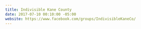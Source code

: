 ```yaml
---
title: Indivisible Kane County
date: 2017-07-10 00:10:00 -05:00
website: https://www.facebook.com/groups/IndivisibleKaneCo/
---
```


